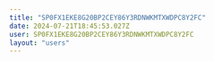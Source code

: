 ```yaml
---
title: "SP0FX1EKE8G20BP2CEY86Y3RDNWKMTXWDPC8Y2FC"
date: 2024-07-21T18:45:53.027Z
user: SP0FX1EKE8G20BP2CEY86Y3RDNWKMTXWDPC8Y2FC
layout: "users"
---
```

    